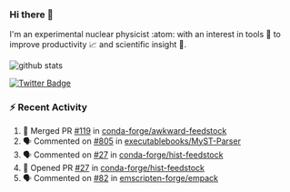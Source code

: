 ### Hi there 👋 

I'm an experimental nuclear physicist :atom: with an interest in tools :wrench: to improve productivity :chart_with_upwards_trend: and scientific insight :telescope:.

![github stats](https://github-readme-stats.vercel.app/api?username=agoose77&show_icons=true&hide_rank=true&hide_title=true&bg_color=30,e76445,904e95&text_color=efe3ec&icon_color=efe3ec)
<!--
**agoose77/agoose77** is a ✨ _special_ ✨ repository because its `README.md` (this file) appears on your GitHub profile.

Here are some ideas to get you started:

- 🔭 I’m currently working on ...
- 🌱 I’m currently learning ...
- 👯 I’m looking to collaborate on ...
- 🤔 I’m looking for help with ...
- 💬 Ask me about ...
- 📫 How to reach me: ...
- 😄 Pronouns: ...
- ⚡ Fun fact: ...
-->

[![Twitter Badge](https://img.shields.io/twitter/follow/agoose77?style=flat-square&logo=Twitter&logoColor=white&color=cornflowerblue)](https://twitter.com/agoose77)

### :zap: Recent Activity

<!--START_SECTION:activity-->
1. 🎉 Merged PR [#119](https://github.com/conda-forge/awkward-feedstock/pull/119) in [conda-forge/awkward-feedstock](https://github.com/conda-forge/awkward-feedstock)
2. 🗣 Commented on [#805](https://github.com/executablebooks/MyST-Parser/issues/805#issuecomment-1709838643) in [executablebooks/MyST-Parser](https://github.com/executablebooks/MyST-Parser)
3. 🗣 Commented on [#27](https://github.com/conda-forge/hist-feedstock/pull/27#issuecomment-1709194210) in [conda-forge/hist-feedstock](https://github.com/conda-forge/hist-feedstock)
4. 💪 Opened PR [#27](https://github.com/conda-forge/hist-feedstock/pull/27) in [conda-forge/hist-feedstock](https://github.com/conda-forge/hist-feedstock)
5. 🗣 Commented on [#82](https://github.com/emscripten-forge/empack/pull/82#issuecomment-1709087150) in [emscripten-forge/empack](https://github.com/emscripten-forge/empack)
<!--END_SECTION:activity-->
